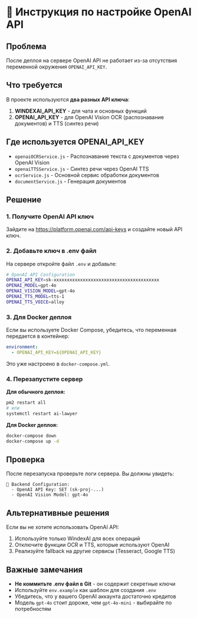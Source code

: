# 🔧 Инструкция по настройке OpenAI API

## Проблема

После деплоя на сервере OpenAI API не работает из-за отсутствия переменной окружения `OPENAI_API_KEY`.

## Что требуется

В проекте используются **два разных API ключа**:

1. **WINDEXAI_API_KEY** - для чата и основных функций
2. **OPENAI_API_KEY** - для OpenAI Vision OCR (распознавание документов) и TTS (синтез речи)

## Где используется OPENAI_API_KEY

- `openaiOCRService.js` - Распознавание текста с документов через OpenAI Vision
- `openaiTTSService.js` - Синтез речи через OpenAI TTS
- `ocrService.js` - Основной сервис обработки документов
- `documentService.js` - Генерация документов

## Решение

### 1. Получите OpenAI API ключ

Зайдите на https://platform.openai.com/api-keys и создайте новый API ключ.

### 2. Добавьте ключ в .env файл

На сервере откройте файл `.env` и добавьте:

```bash
# OpenAI API Configuration
OPENAI_API_KEY=sk-xxxxxxxxxxxxxxxxxxxxxxxxxxxxxxxxxxxxxxxx
OPENAI_MODEL=gpt-4o
OPENAI_VISION_MODEL=gpt-4o
OPENAI_TTS_MODEL=tts-1
OPENAI_TTS_VOICE=alloy
```

### 3. Для Docker деплоя

Если вы используете Docker Compose, убедитесь, что переменная передается в контейнер:

```yaml
environment:
  - OPENAI_API_KEY=${OPENAI_API_KEY}
```

Это уже настроено в `docker-compose.yml`.

### 4. Перезапустите сервер

**Для обычного деплоя:**
```bash
pm2 restart all
# или
systemctl restart ai-lawyer
```

**Для Docker деплоя:**
```bash
docker-compose down
docker-compose up -d
```

## Проверка

После перезапуска проверьте логи сервера. Вы должны увидеть:

```
🔧 Backend Configuration:
  - OpenAI API Key: SET (sk-proj-...)
  - OpenAI Vision Model: gpt-4o
```

## Альтернативные решения

Если вы не хотите использовать OpenAI API:

1. Используйте только WindexAI для всех операций
2. Отключите функции OCR и TTS, которые используют OpenAI
3. Реализуйте fallback на другие сервисы (Tesseract, Google TTS)

## Важные замечания

- **Не коммитьте .env файл в Git** - он содержит секретные ключи
- Используйте `env.example` как шаблон для создания `.env`
- Убедитесь, что у вашего OpenAI аккаунта достаточно кредитов
- Модель `gpt-4o` стоит дороже, чем `gpt-4o-mini` - выбирайте по потребностям

